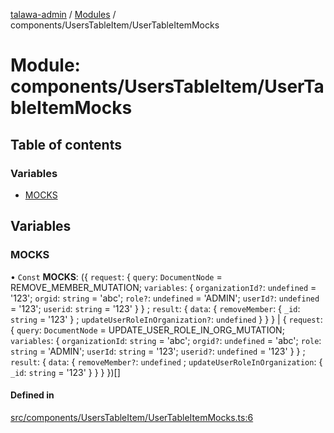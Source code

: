 [talawa-admin](../README.md) / [Modules](../modules.md) / components/UsersTableItem/UserTableItemMocks

# Module: components/UsersTableItem/UserTableItemMocks

## Table of contents

### Variables

- [MOCKS](components_UsersTableItem_UserTableItemMocks.md#mocks)

## Variables

### MOCKS

• `Const` **MOCKS**: (\{ `request`: \{ `query`: `DocumentNode` = REMOVE\_MEMBER\_MUTATION; `variables`: \{ `organizationId?`: `undefined` = '123'; `orgid`: `string` = 'abc'; `role?`: `undefined` = 'ADMIN'; `userId?`: `undefined` = '123'; `userid`: `string` = '123' \}  \} ; `result`: \{ `data`: \{ `removeMember`: \{ `_id`: `string` = '123' \} ; `updateUserRoleInOrganization?`: `undefined`  \}  \}  \} \| \{ `request`: \{ `query`: `DocumentNode` = UPDATE\_USER\_ROLE\_IN\_ORG\_MUTATION; `variables`: \{ `organizationId`: `string` = 'abc'; `orgid?`: `undefined` = 'abc'; `role`: `string` = 'ADMIN'; `userId`: `string` = '123'; `userid?`: `undefined` = '123' \}  \} ; `result`: \{ `data`: \{ `removeMember?`: `undefined` ; `updateUserRoleInOrganization`: \{ `_id`: `string` = '123' \}  \}  \}  \})[]

#### Defined in

[src/components/UsersTableItem/UserTableItemMocks.ts:6](https://github.com/aarishshahmohsin/talawa-admin/blob/2da9090/src/components/UsersTableItem/UserTableItemMocks.ts#L6)
